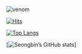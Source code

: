![venom](https://capsule-render.vercel.app/api?type=venom&height=200&text=I%20am%20Seongbin.&fontSize=70&color=0:8871e5,100:b678c4&stroke=b678c4)
<div align="left">

[![Hits](https://hits.seeyoufarm.com/api/count/incr/badge.svg?url=https%3A%2F%2Fgithub.com%2Fcsb1320&count_bg=%23BA00F9&title_bg=%23000000&icon=iconify.svg&icon_color=%23FFFFFF&title=&edge_flat=false)](https://hits.seeyoufarm.com)

[![Top Langs](https://github-readme-stats.vercel.app/api/top-langs/?username=csb1320&layout=compact&bg_color=000000)](https://github.com/csb1320/github-readme-stats)

[![Seongbin’s GitHub stats](https://github-readme-stats.vercel.app/api?username=csb1320&include_all_commits=true&show_icons=true&theme=cobalt&bg_color=000000)]
</div>
